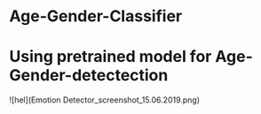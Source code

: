 # Age-Gender-Classifier
# Using pretrained model for Age-Gender-detectection

![hel](Emotion Detector_screenshot_15.06.2019.png)
